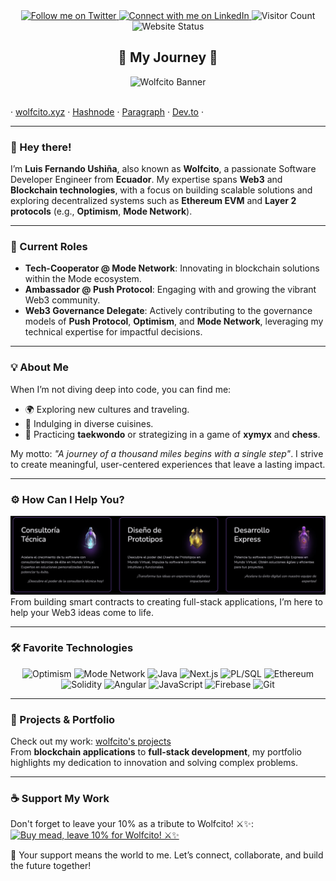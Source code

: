 
<div align="center">
  <a href="https://twitter.com/AKAwolfcito" target="_blank" rel="noopener noreferrer">
    <img src="https://img.shields.io/twitter/follow/AKAwolfcito.svg?style=social" alt="Follow me on Twitter" />
  </a>
  <a href="https://www.linkedin.com/in/wolfcito" target="_blank">
    <img src="https://img.shields.io/badge/-wolfcito-blue?style=flat-square&logo=Linkedin&logoColor=white" alt="Connect with me on LinkedIn" />
  </a>
  <img src="https://visitor-badge.laobi.icu/badge?page_id=wolfcito.wolfcito-app" alt="Visitor Count" />
  <img src="https://img.shields.io/website-up-down-green-red/http/monip.org.svg" alt="Website Status" />
</div>

<h2 align="center">🌟 My Journey 🌟</h2>
<div align="center">
  <img src="https://github.com/user-attachments/assets/1c7a1b18-8bcc-47ce-bf48-d2056316e233" alt="Wolfcito Banner" />
</div>

<br/>

 · [wolfcito.xyz](https://wolfcito.xyz) · [Hashnode](https://hashnode.com/@wolfcito) · [Paragraph](https://paragraph.xyz/@road-blockchain) · [Dev.to](https://dev.to/wolfcito) · 

---

### 👋 Hey there!
I’m **Luis Fernando Ushiña**, also known as **Wolfcito**, a passionate Software Developer Engineer from **Ecuador**. My expertise spans **Web3** and **Blockchain technologies**, with a focus on building scalable solutions and exploring decentralized systems such as **Ethereum EVM** and **Layer 2 protocols** (e.g., **Optimism**, **Mode Network**).

---

### 🚀 Current Roles
- **Tech-Cooperator @ Mode Network**: Innovating in blockchain solutions within the Mode ecosystem.
- **Ambassador @ Push Protocol**: Engaging with and growing the vibrant Web3 community.
- **Web3 Governance Delegate**: Actively contributing to the governance models of **Push Protocol**, **Optimism**, and **Mode Network**, leveraging my technical expertise for impactful decisions.

---

### 💡 About Me
When I’m not diving deep into code, you can find me:
- 🌍 Exploring new cultures and traveling.
- 🍣 Indulging in diverse cuisines.
- 🥋 Practicing **taekwondo** or strategizing in a game of **xymyx** and **chess**.

My motto: *"A journey of a thousand miles begins with a single step"*. I strive to create meaningful, user-centered experiences that leave a lasting impact.

---

### ⚙️ How Can I Help You?
<div align="center">
  <img src="./services.jpg" alt="My Services" />
</div>
From building smart contracts to creating full-stack applications, I’m here to help your Web3 ideas come to life.

---

### 🛠️ Favorite Technologies
<div align="center">
  <img src="https://img.shields.io/badge/-Optimism-red" alt="Optimism" />
  <img src="https://img.shields.io/badge/-Mode-green" alt="Mode Network" />
  <img src="https://img.shields.io/badge/-Java-red" alt="Java" />
  <img src="https://img.shields.io/badge/-Next.js-white" alt="Next.js" />
  <img src="https://img.shields.io/badge/-PL/SQL-red" alt="PL/SQL" />
  <img src="https://img.shields.io/badge/-Ethereum-success" alt="Ethereum" />
  <img src="https://img.shields.io/badge/-Solidity-yellow" alt="Solidity" />
  <img src="https://img.shields.io/badge/-Angular-red" alt="Angular" />
  <img src="https://img.shields.io/badge/-Javascript-green" alt="JavaScript" />
  <img src="https://img.shields.io/badge/-Firebase-yellow" alt="Firebase" />
  <img src="https://img.shields.io/badge/-Git-green" alt="Git" />
</div>

---

### 📂 Projects & Portfolio
Check out my work: [wolfcito's projects](https://wolfcito.xyz/projects)  
From **blockchain applications** to **full-stack development**, my portfolio highlights my dedication to innovation and solving complex problems.

---

### ☕ Support My Work
Don't forget to leave your 10% as a tribute to Wolfcito! ⚔️✨: [![Buy mead, leave 10% for Wolfcito! ⚔️✨](https://img.shields.io/badge/Buy%20Me%20a%20Coffee-☕-yellow?style=flat-square)](https://www.buymeacoffee.com/wolfcito)

💚 Your support means the world to me. Let’s connect, collaborate, and build the future together!
